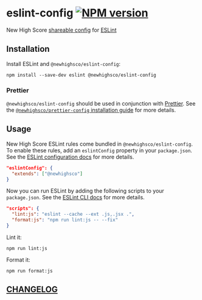 # eslint-config [![NPM version](https://img.shields.io/npm/v/@newhighsco/eslint-config.svg)](https://www.npmjs.com/package/@newhighsco/eslint-config)

New High Score [shareable config](https://eslint.org/docs/developer-guide/shareable-configs) for [ESLint](https://eslint.org/)

## Installation

Install ESLint and `@newhighsco/eslint-config`:

```
npm install --save-dev eslint @newhighsco/eslint-config
```

### Prettier

`@newhighsco/eslint-config` should be used in conjunction with [Prettier](https://prettier.io/). See the [`@newhighsco/prettier-config` installation guide](https://github.com/newhighsco/prettier-config#installation) for more details.

## Usage
New High Score ESLint rules come bundled in `@newhighsco/eslint-config`. To enable these rules, add an `eslintConfig` property in your `package.json`. See the [ESLint configuration docs](https://eslint.org/docs/user-guide/configuring) for more details.

```json
"eslintConfig": {
  "extends": ["@newhighsco"]
}
```

Now you can run ESLint by adding the following scripts to your `package.json`. See the [ESLint CLI docs](https://eslint.org/docs/user-guide/command-line-interface) for more details.

```json
"scripts": {
  "lint:js": "eslint --cache --ext .js,.jsx .",
  "format:js": "npm run lint:js -- --fix"
}
```

Lint it:

```
npm run lint:js
```

Format it:

```
npm run format:js
```

## [CHANGELOG](CHANGELOG.md)
